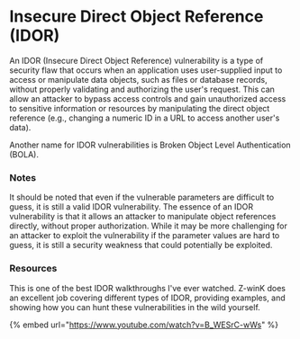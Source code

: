 # Insecure Direct Object Reference (IDOR)

An IDOR (Insecure Direct Object Reference) vulnerability is a type of security flaw that occurs when an application uses user-supplied input to access or manipulate data objects, such as files or database records, without properly validating and authorizing the user's request. This can allow an attacker to bypass access controls and gain unauthorized access to sensitive information or resources by manipulating the direct object reference (e.g., changing a numeric ID in a URL to access another user's data).

Another name for IDOR vulnerabilities is Broken Object Level Authentication (BOLA).

### Notes

It should be noted that even if the vulnerable parameters are difficult to guess, it is still a valid IDOR vulnerability. The essence of an IDOR vulnerability is that it allows an attacker to manipulate object references directly, without proper authorization. While it may be more challenging for an attacker to exploit the vulnerability if the parameter values are hard to guess, it is still a security weakness that could potentially be exploited.

### Resources

This is one of the best IDOR walkthroughs I've ever watched. Z-winK does an excellent job covering different types of IDOR, providing examples, and showing how you can hunt these vulnerabilities in the wild yourself.&#x20;

{% embed url="https://www.youtube.com/watch?v=B_WESrC-wWs" %}

